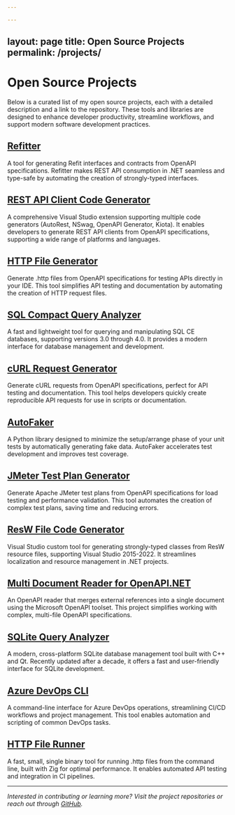 ```yaml
---

---
```

layout: page
title: Open Source Projects
permalink: /projects/
---

# Open Source Projects

Below is a curated list of my open source projects, each with a detailed description and a link to the repository. These tools and libraries are designed to enhance developer productivity, streamline workflows, and support modern software development practices.


## [Refitter](https://github.com/christianhelle/refitter)

A tool for generating Refit interfaces and contracts from OpenAPI specifications. Refitter makes REST API consumption in .NET seamless and type-safe by automating the creation of strongly-typed interfaces.

## [REST API Client Code Generator](https://github.com/christianhelle/apiclientcodegen)

A comprehensive Visual Studio extension supporting multiple code generators (AutoRest, NSwag, OpenAPI Generator, Kiota). It enables developers to generate REST API clients from OpenAPI specifications, supporting a wide range of platforms and languages.

## [HTTP File Generator](https://github.com/christianhelle/httpgenerator)

Generate .http files from OpenAPI specifications for testing APIs directly in your IDE. This tool simplifies API testing and documentation by automating the creation of HTTP request files.

## [SQL Compact Query Analyzer](https://github.com/christianhelle/sqlcequery)

A fast and lightweight tool for querying and manipulating SQL CE databases, supporting versions 3.0 through 4.0. It provides a modern interface for database management and development.

## [cURL Request Generator](https://github.com/christianhelle/curlgenerator)

Generate cURL requests from OpenAPI specifications, perfect for API testing and documentation. This tool helps developers quickly create reproducible API requests for use in scripts or documentation.

## [AutoFaker](https://github.com/christianhelle/autofaker)

A Python library designed to minimize the setup/arrange phase of your unit tests by automatically generating fake data. AutoFaker accelerates test development and improves test coverage.

## [JMeter Test Plan Generator](https://github.com/christianhelle/jmetercodegen)

Generate Apache JMeter test plans from OpenAPI specifications for load testing and performance validation. This tool automates the creation of complex test plans, saving time and reducing errors.

## [ResW File Code Generator](https://github.com/christianhelle/reswcodegen)

Visual Studio custom tool for generating strongly-typed classes from ResW resource files, supporting Visual Studio 2015-2022. It streamlines localization and resource management in .NET projects.

## [Multi Document Reader for OpenAPI.NET](https://github.com/christianhelle/oasreader)

An OpenAPI reader that merges external references into a single document using the Microsoft OpenAPI toolset. This project simplifies working with complex, multi-file OpenAPI specifications.

## [SQLite Query Analyzer](https://github.com/christianhelle/sqlitequery)

A modern, cross-platform SQLite database management tool built with C++ and Qt. Recently updated after a decade, it offers a fast and user-friendly interface for SQLite development.

## [Azure DevOps CLI](https://github.com/christianhelle/azdocli)

A command-line interface for Azure DevOps operations, streamlining CI/CD workflows and project management. This tool enables automation and scripting of common DevOps tasks.

## [HTTP File Runner](https://github.com/christianhelle/httprunner)

A fast, small, single binary tool for running .http files from the command line, built with Zig for optimal performance. It enables automated API testing and integration in CI pipelines.

---

*Interested in contributing or learning more? Visit the project repositories or reach out through [GitHub](https://github.com/christianhelle).*
